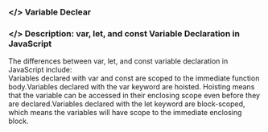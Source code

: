 ### </> Variable Declear 

### </> Description: var, let, and const Variable Declaration in JavaScript <br>
The differences between var, let, and const variable declaration in JavaScript include:<br>
Variables declared with var and const are scoped to the immediate function body.Variables declared with the var keyword are hoisted. Hoisting means that the variable can be accessed in their enclosing scope even before they are declared.Variables declared with the let keyword are block-scoped, which means the variables will have scope to the immediate enclosing block.
